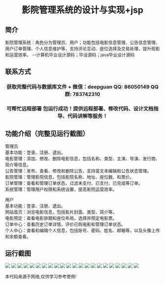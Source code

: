 <p><h1 align="center">影院管理系统的设计与实现+jsp</h1></p>

## 简介
影院管理系统：角色分为管理员、用户；功能包括电影信息管理、公告信息管理、用户订单管理、个人信息维护等，支持评论互动、座位选择及交易处理，提升观影和运营效率。    --计算机毕业设计源码；毕设源码；java毕业设计源码


## 联系方式
<p><h3 align="center">获取完整代码与数据库文件 + 微信：deepguan QQ: 86050149 QQ群: 783742310</h3></p>
<p><h3 align="center">可帮忙远程部署 包运行成功！提供远程部署、修改代码、设计文档指导、代码讲解等服务！</h3></p>

## 功能介绍（完整见运行截图）
管理员  
基本功能：登录、注册、退出。  
电影管理：添加、修改、删除电影信息，包括名称、类型、主演、导演、发行商、简介等信息。  
公告管理：发布、查看、修改和删除公告，支持富文本编辑和公告状态管理。  
影院管理：管理影院信息，包括影院名称、地址、座位数、和票价。  
订单管理：查看和管理订单状态，过滤未支付、已支付、已完成等订单。  
系统管理：管理用户权限和系统设置，提高影院运营效率。

用户  
基本功能：登录、注册、退出。  
网站首页：浏览电影信息，包括影片封面、类型、简介等。  
电影预定：查看电影排期和座位布局，选择并预定电影票。  
订单中心：查看历史订单详情，评价已购电影和管理订单状态。  
个人中心：查看和编辑个人信息，包括账号、密码、姓名、邮箱等，以及头像上传和余额查看。


## 运行截图
![](https://bs-1329754181.cos.ap-shanghai.myqcloud.com/ssm/CinemaManagementSystemJsp/img/001.jpg)
![](https://bs-1329754181.cos.ap-shanghai.myqcloud.com/ssm/CinemaManagementSystemJsp/img/002.jpg)
![](https://bs-1329754181.cos.ap-shanghai.myqcloud.com/ssm/CinemaManagementSystemJsp/img/003.jpg)
![](https://bs-1329754181.cos.ap-shanghai.myqcloud.com/ssm/CinemaManagementSystemJsp/img/004.jpg)
![](https://bs-1329754181.cos.ap-shanghai.myqcloud.com/ssm/CinemaManagementSystemJsp/img/005.jpg)
![](https://bs-1329754181.cos.ap-shanghai.myqcloud.com/ssm/CinemaManagementSystemJsp/img/006.jpg)
![](https://bs-1329754181.cos.ap-shanghai.myqcloud.com/ssm/CinemaManagementSystemJsp/img/007.jpg)
![](https://bs-1329754181.cos.ap-shanghai.myqcloud.com/ssm/CinemaManagementSystemJsp/img/008.jpg)
![](https://bs-1329754181.cos.ap-shanghai.myqcloud.com/ssm/CinemaManagementSystemJsp/img/009.jpg)
![](https://bs-1329754181.cos.ap-shanghai.myqcloud.com/ssm/CinemaManagementSystemJsp/img/010.jpg)
![](https://bs-1329754181.cos.ap-shanghai.myqcloud.com/ssm/CinemaManagementSystemJsp/img/011.jpg)
![](https://bs-1329754181.cos.ap-shanghai.myqcloud.com/ssm/CinemaManagementSystemJsp/img/012.jpg)
![](https://bs-1329754181.cos.ap-shanghai.myqcloud.com/ssm/CinemaManagementSystemJsp/img/013.jpg)
![](https://bs-1329754181.cos.ap-shanghai.myqcloud.com/ssm/CinemaManagementSystemJsp/img/014.jpg)
![](https://bs-1329754181.cos.ap-shanghai.myqcloud.com/ssm/CinemaManagementSystemJsp/img/015.jpg)
![](https://bs-1329754181.cos.ap-shanghai.myqcloud.com/ssm/CinemaManagementSystemJsp/img/016.jpg)
![](https://bs-1329754181.cos.ap-shanghai.myqcloud.com/ssm/CinemaManagementSystemJsp/img/017.jpg)
![](https://bs-1329754181.cos.ap-shanghai.myqcloud.com/ssm/CinemaManagementSystemJsp/img/018.jpg)
![](https://bs-1329754181.cos.ap-shanghai.myqcloud.com/ssm/CinemaManagementSystemJsp/img/019.jpg)
![](https://bs-1329754181.cos.ap-shanghai.myqcloud.com/ssm/CinemaManagementSystemJsp/img/020.jpg)
![](https://bs-1329754181.cos.ap-shanghai.myqcloud.com/ssm/CinemaManagementSystemJsp/img/021.jpg)
![](https://bs-1329754181.cos.ap-shanghai.myqcloud.com/ssm/CinemaManagementSystemJsp/img/022.jpg)

<p>本代码来源于网络,仅供学习参考使用!</p>
